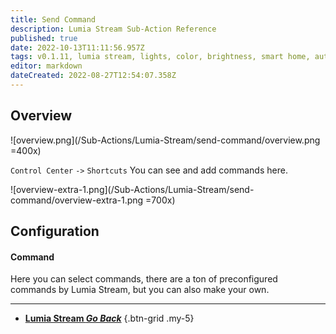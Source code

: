 ```yaml
---
title: Send Command
description: Lumia Stream Sub-Action Reference
published: true
date: 2022-10-13T11:11:56.957Z
tags: v0.1.11, lumia stream, lights, color, brightness, smart home, automation
editor: markdown
dateCreated: 2022-08-27T12:54:07.358Z
---
```


## Overview
![overview.png](/Sub-Actions/Lumia-Stream/send-command/overview.png =400x)

`Control Center` `->` `Shortcuts` You can see and add commands here.

![overview-extra-1.png](/Sub-Actions/Lumia-Stream/send-command/overview-extra-1.png =700x)

## Configuration
#### Command
Here you can select commands, there are a ton of preconfigured commands by Lumia Stream, but you can also make your own.

---

- [<i class="mdi mdi-chevron-left"></i> **Lumia Stream *Go Back***](/en/Sub-Actions/Lumia-Stream)
{.btn-grid .my-5}